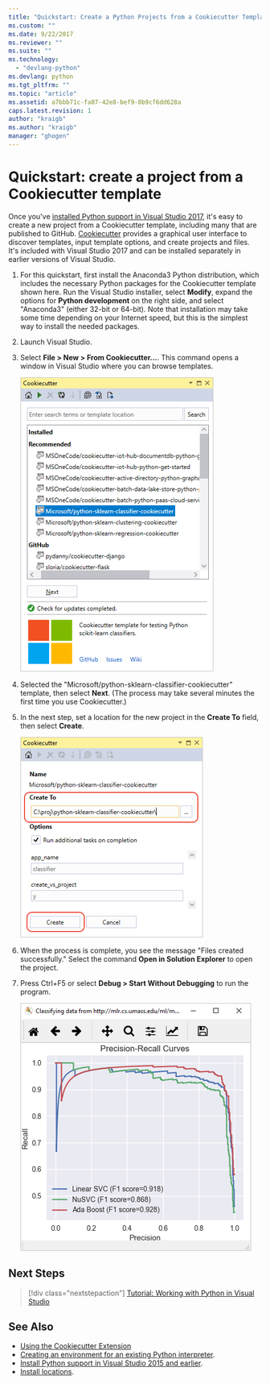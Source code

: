 ```yaml
---
title: "Quickstart: Create a Python Projects from a Cookiecutter Template in Visual Studio | Microsoft Docs"
ms.custom: ""
ms.date: 9/22/2017
ms.reviewer: ""
ms.suite: ""
ms.technology:
  - "devlang-python"
ms.devlang: python
ms.tgt_pltfrm: ""
ms.topic: "article"
ms.assetid: a7bbb71c-fa07-42e8-bef9-0b9cf6dd628a
caps.latest.revision: 1
author: "kraigb"
ms.author: "kraigb"
manager: "ghogen"
---
```


# Quickstart: create a project from a Cookiecutter template

Once you've [installed Python support in Visual Studio 2017](installation.md), it's easy to create a new project from a Cookiecutter template, including many that are published to GitHub. [Cookiecutter](https://cookiecutter.readthedocs.io/en/latest/) provides a graphical user interface to discover templates, input template options, and create projects and files. It's included with Visual Studio 2017 and can be installed separately in earlier versions of Visual Studio.

1. For this quickstart, first install the Anaconda3 Python distribution, which includes the necessary Python packages for the Cookiecutter template shown here. Run the Visual Studio installer, select **Modify**, expand the options for **Python development** on the right side, and select "Anaconda3" (either 32-bit or 64-bit). Note that installation may take some time depending on your Internet speed, but this is the simplest way to install the needed packages.

1. Launch Visual Studio.

1. Select **File > New > From Cookiecutter...**. This command opens a window in Visual Studio where you can browse templates. 

    ![New Project from Cookiecutter template](media/projects-from-cookiecutter1.png)

1. Selected the "Microsoft/python-sklearn-classifier-cookiecutter" template, then select **Next**. (The process may take several minutes the first time you use Cookiecutter.)

1. In the next step, set a location for the new project in the **Create To** field, then select **Create**.

    ![Second step using Cookiecutter, setting project properties](media/projects-from-cookiecutter2.png)

1. When the process is complete, you see the message "Files created successfully." Select the command **Open in Solution Explorer** to open the project.

1. Press Ctrl+F5 or select **Debug > Start Without Debugging** to run the program. 

    ![Output of the python-sklearn-classifier-cookiecutter template project](media/projects-from-cookiecutter4.png)


## Next Steps

> [!div class="nextstepaction"]
> [Tutorial: Working with Python in Visual Studio](vs-tutorial-01-01.md)

## See Also

- [Using the Cookiecutter Extension](cookiecutter.md)
- [Creating an environment for an existing Python interpreter](python-environments.md#creating-an-environment-for-an-existing-interpreter).
- [Install Python support in Visual Studio 2015 and earlier](installation.md).
- [Install locations](installation.md#install-locations).

